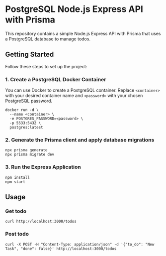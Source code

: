 # PostgreSQL Node.js Express API with Prisma

This repository contains a simple Node.js Express API with Prisma that uses a PostgreSQL database to manage todos.

## Getting Started

Follow these steps to set up the project:

### 1. Create a PostgreSQL Docker Container

You can use Docker to create a PostgreSQL container. Replace `<container>` with your desired container name and `<password>` with your chosen PostgreSQL password.

```
docker run -d \
  --name <container> \
  -e POSTGRES_PASSWORD=<password> \
  -p 5533:5432 \
  postgres:latest
```
### 2. Generate the Prisma client and apply database migrations

```
npx prisma generate
npx prisma migrate dev
```

### 3. Run the Express Application

```
npm install
npm start
```

## Usage
### Get todo
```
curl http://localhost:3000/todos
```
### Post todo
```
curl -X POST -H "Content-Type: application/json" -d '{"to_do": "New Task", "done": false}' http://localhost:3000/todos
```

